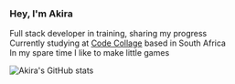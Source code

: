 ### Hey, I'm Akira

Full stack developer in training, sharing my progress <br/>
Currently studying at [Code Collage](https://codecollege.co.za/) based in South Africa <br/>
In my spare time I like to make little games<br/>

<!-- Github stats from https://github.com/anuraghazra/github-readme-stats -->
![Akira's GitHub stats](https://github-readme-stats.vercel.app/api?username=KhaoticNeutral&show_icons=true&theme=tokyonight)
